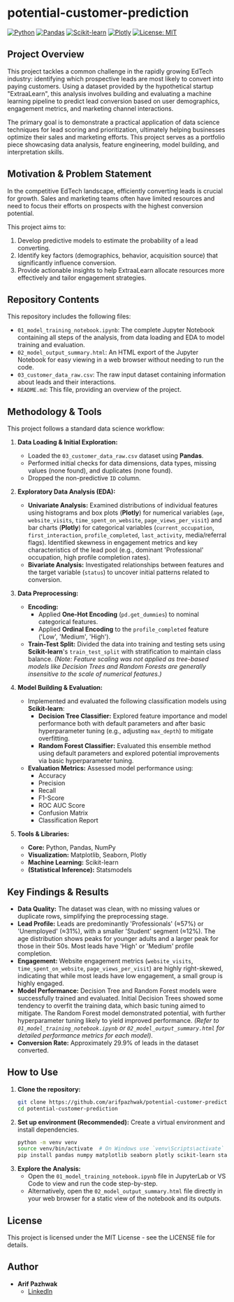 # potential-customer-prediction
[![Python](https://img.shields.io/badge/Python-3.x-blue.svg)](https://www.python.org/)
[![Pandas](https://img.shields.io/badge/Pandas-Used-green.svg)](https://pandas.pydata.org/)
[![Scikit-learn](https://img.shields.io/badge/Scikit--learn-Used-orange.svg)](https://scikit-learn.org/)
[![Plotly](https://img.shields.io/badge/Plotly-Used-purple.svg)](https://plotly.com/)
[![License: MIT](https://img.shields.io/badge/License-MIT-yellow.svg)](https://opensource.org/licenses/MIT)

## Project Overview

This project tackles a common challenge in the rapidly growing EdTech industry: identifying which prospective leads are most likely to convert into paying customers. Using a dataset provided by the hypothetical startup "ExtraaLearn", this analysis involves building and evaluating a machine learning pipeline to predict lead conversion based on user demographics, engagement metrics, and marketing channel interactions.

The primary goal is to demonstrate a practical application of data science techniques for lead scoring and prioritization, ultimately helping businesses optimize their sales and marketing efforts. This project serves as a portfolio piece showcasing data analysis, feature engineering, model building, and interpretation skills.

## Motivation & Problem Statement

In the competitive EdTech landscape, efficiently converting leads is crucial for growth. Sales and marketing teams often have limited resources and need to focus their efforts on prospects with the highest conversion potential.

This project aims to:
1.  Develop predictive models to estimate the probability of a lead converting.
2.  Identify key factors (demographics, behavior, acquisition source) that significantly influence conversion.
3.  Provide actionable insights to help ExtraaLearn allocate resources more effectively and tailor engagement strategies.

## Repository Contents

This repository includes the following files:

-   `01_model_training_notebook.ipynb`: The complete Jupyter Notebook containing all steps of the analysis, from data loading and EDA to model training and evaluation.
-   `02_model_output_summary.html`: An HTML export of the Jupyter Notebook for easy viewing in a web browser without needing to run the code.
-   `03_customer_data_raw.csv`: The raw input dataset containing information about leads and their interactions.
-   `README.md`: This file, providing an overview of the project.

## Methodology & Tools

This project follows a standard data science workflow:

1.  **Data Loading & Initial Exploration:**
    * Loaded the `03_customer_data_raw.csv` dataset using **Pandas**.
    * Performed initial checks for data dimensions, data types, missing values (none found), and duplicates (none found).
    * Dropped the non-predictive `ID` column.

2.  **Exploratory Data Analysis (EDA):**
    * **Univariate Analysis:** Examined distributions of individual features using histograms and box plots (**Plotly**) for numerical variables (`age`, `website_visits`, `time_spent_on_website`, `page_views_per_visit`) and bar charts (**Plotly**) for categorical variables (`current_occupation`, `first_interaction`, `profile_completed`, `last_activity`, media/referral flags). Identified skewness in engagement metrics and key characteristics of the lead pool (e.g., dominant 'Professional' occupation, high profile completion rates).
    * **Bivariate Analysis:** Investigated relationships between features and the target variable (`status`) to uncover initial patterns related to conversion.

3.  **Data Preprocessing:**
    * **Encoding:**
        * Applied **One-Hot Encoding** (`pd.get_dummies`) to nominal categorical features.
        * Applied **Ordinal Encoding** to the `profile_completed` feature ('Low', 'Medium', 'High').
    * **Train-Test Split:** Divided the data into training and testing sets using **Scikit-learn**'s `train_test_split` with stratification to maintain class balance.
        *(Note: Feature scaling was not applied as tree-based models like Decision Trees and Random Forests are generally insensitive to the scale of numerical features.)*

4.  **Model Building & Evaluation:**
    * Implemented and evaluated the following classification models using **Scikit-learn**:
        * **Decision Tree Classifier:** Explored feature importance and model performance both with default parameters and after basic hyperparameter tuning (e.g., adjusting `max_depth`) to mitigate overfitting.
        * **Random Forest Classifier:** Evaluated this ensemble method using default parameters and explored potential improvements via basic hyperparameter tuning.
    * **Evaluation Metrics:** Assessed model performance using:
        * Accuracy
        * Precision
        * Recall
        * F1-Score
        * ROC AUC Score
        * Confusion Matrix
        * Classification Report

5.  **Tools & Libraries:**
    * **Core:** Python, Pandas, NumPy
    * **Visualization:** Matplotlib, Seaborn, Plotly
    * **Machine Learning:** Scikit-learn
    * **(Statistical Inference):** Statsmodels

## Key Findings & Results

* **Data Quality:** The dataset was clean, with no missing values or duplicate rows, simplifying the preprocessing stage.
* **Lead Profile:** Leads are predominantly 'Professionals' (≈57%) or 'Unemployed' (≈31%), with a smaller 'Student' segment (≈12%). The age distribution shows peaks for younger adults and a larger peak for those in their 50s. Most leads have 'High' or 'Medium' profile completion.
* **Engagement:** Website engagement metrics (`website_visits`, `time_spent_on_website`, `page_views_per_visit`) are highly right-skewed, indicating that while most leads have low engagement, a small group is highly engaged.
* **Model Performance:** Decision Tree and Random Forest models were successfully trained and evaluated. Initial Decision Trees showed some tendency to overfit the training data, which basic tuning aimed to mitigate. The Random Forest model demonstrated potential, with further hyperparameter tuning likely to yield improved performance. *(Refer to `01_model_training_notebook.ipynb` or `02_model_output_summary.html` for detailed performance metrics for each model)*.
* **Conversion Rate:** Approximately 29.9% of leads in the dataset converted.

## How to Use

1.  **Clone the repository:**
    ```bash
    git clone https://github.com/arifpazhwak/potential-customer-prediction.git
    cd potential-customer-prediction
    ```
2.  **Set up environment (Recommended):**
    Create a virtual environment and install dependencies.
    ```bash
    python -m venv venv
    source venv/bin/activate  # On Windows use `venv\Scripts\activate`
    pip install pandas numpy matplotlib seaborn plotly scikit-learn statsmodels jupyterlab dash jupyter-dash
    ```
3.  **Explore the Analysis:**
    * Open the `01_model_training_notebook.ipynb` file in JupyterLab or VS Code to view and run the code step-by-step.
    * Alternatively, open the `02_model_output_summary.html` file directly in your web browser for a static view of the notebook and its outputs.

## License

This project is licensed under the MIT License - see the LICENSE file for details.

## Author

* **Arif Pazhwak**
    * [LinkedIn](https://www.linkedin.com/in/arifpazhwak/)

